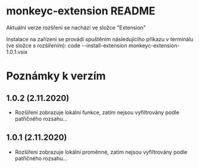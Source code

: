 # monkeyc-extension README

Aktuální verze rozšření se nachází ve složce "Extension"

Instalace na zařízení se provádí spuštěním následujícího příkazu v terminálu (ve složce s rozšířením):
code --install-extension monkeyc-extension-1.0.1.vsix


# Poznámky k verzím

## **1.0.2 (2.11.2020)**
- Rozšíření zobrazuje lokální funkce, zatím nejsou vyfiltrovány podle patřičného rozsahu...

## **1.0.1 (2.11.2020)**
- Rozšíření zobrazuje lokální proměnné, zatím nejsou vyfiltrovány podle patřičného rozsahu...
